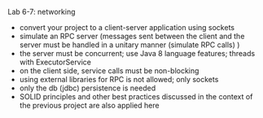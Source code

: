 Lab 6-7: networking
- convert your project to a client-server application using sockets
- simulate an RPC server (messages sent between the client and the server must be handled in a unitary manner (simulate RPC calls) )
- the server must be concurrent; use Java 8 language features; threads with ExecutorService
- on the client side, service calls must be non-blocking
- using external libraries for RPC is not allowed; only sockets
- only the db (jdbc) persistence is needed
- SOLID principles and other best practices discussed in the context of the previous project are also applied here

